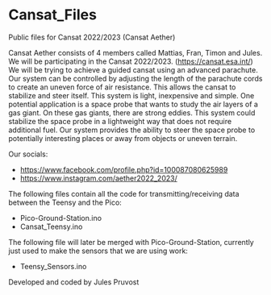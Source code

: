 # Cansat_Files
Public files for Cansat 2022/2023 (Cansat Aether)

Cansat Aether consists of 4 members called Mattias, Fran, Timon and Jules. We will be participating in the Cansat 2022/2023. (https://cansat.esa.int/)
We will be trying to achieve a guided cansat using an advanced parachute. Our system can be controlled by adjusting the length of the parachute cords to create an uneven force of air resistance. This allows the cansat to stabilize and steer itself. This system is light, inexpensive and simple. One potential application is a space probe that wants to study the air layers of a gas giant. On these gas giants, there are strong eddies. This system could stabilize the space probe in a lightweight way that does not require additional fuel. Our system provides the ability to steer the space probe to potentially interesting places or away from objects or uneven terrain.

Our socials:
- https://www.facebook.com/profile.php?id=100087080625989
- https://www.instagram.com/aether2022_2023/

The following files contain all the code for transmitting/receiving data between the Teensy and the Pico:
- Pico-Ground-Station.ino 
- Cansat_Teensy.ino

The following file will later be merged with Pico-Ground-Station, currently just used to make the sensors that we are using work:
- Teensy_Sensors.ino

Developed and coded by Jules Pruvost
